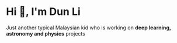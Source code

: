 <h1 align="left">Hi 👋, I'm Dun Li</h1>

Just another typical Malaysian kid who is working on **deep learning, astronomy and physics** projects
  
<p align="left">
</p>
